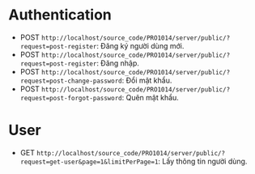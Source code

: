 # Authentication

- POST `http://localhost/source_code/PRO1014/server/public/?request=post-register`: Đăng ký người dùng mới.
- POST `http://localhost/source_code/PRO1014/server/public/?request=post-register`: Đăng nhập.
- POST `http://localhost/source_code/PRO1014/server/public/?request=post-change-password`: Đổi mật khẩu.
- POST `http://localhost/source_code/PRO1014/server/public/?request=post-forgot-password`: Quên mật khẩu.

# User
- GET `http://localhost/source_code/PRO1014/server/public/?request=get-user&page=1&limitPerPage=1`: Lấy thông tin người dùng.
